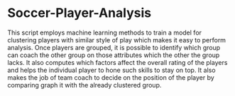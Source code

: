 # Soccer-Player-Analysis
This script employs machine learning methods to train a model for clustering players with similar style of play which makes it easy to perform analysis. Once players are grouped, it is possible to identify which group can coach the other group on those attributes which the other the group lacks. It also computes which factors affect the overall rating of the players and helps the individual player to hone such skills to stay on top. It also makes the job of team coach to decide on the position of the player by comparing graph it with the already clustered group.
